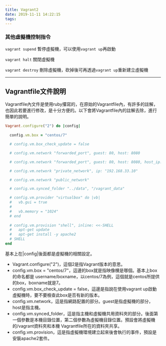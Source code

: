 ```yaml
---
title: Vagrant2
date: 2019-11-11 14:22:15
tags:
---
```


### 其他虛擬機控制指令
`vagrant supend`
暫停虛擬機，可以使用`vagrant up`再啟動

`vagrant halt`
關閉虛擬機

`vagrant destroy`
刪除虛擬機，砍掉後可再透過`vagrant up`重新建立虛擬機

---

## Vagrantfile文件說明

Vagrantfile內文件是使用ruby攥寫的，在原始的Vagrantfile內，有許多的註解，也因此若要進行修改，是十分方便的。以下會將Vagrantfile內的註解去除，進行簡單的說明。

``` ruby
Vagrant.configure("2") do |config|
  
  config.vm.box = "centos/7"

  # config.vm.box_check_update = false

  # config.vm.network "forwarded_port", guest: 80, host: 8080

  # config.vm.network "forwarded_port", guest: 80, host: 8080, host_ip: "127.0.0.1"

  # config.vm.network "private_network", ip: "192.168.33.10"

  # config.vm.network "public_network"

  # config.vm.synced_folder "../data", "/vagrant_data"

  # config.vm.provider "virtualbox" do |vb|
  #   vb.gui = true
  #
  #   vb.memory = "1024"
  # end
  
  # config.vm.provision "shell", inline: <<-SHELL
  #   apt-get update
  #   apt-get install -y apache2
  # SHELL
end
```
基本上在|config|後面都是虛擬機的相關設定。
* Vagrant.configure("2")，這個2是指Vagrant版本的意思。
* config.vm.box = "centos/7"，這邊的box就是指映像欓是哪個。基本上box的命名都是 username/boxname，以centos/7為例，這個就是centos所提供的box，boxname就是7。
* config.vm.box_check_update = false，這邊是指說在使用vagrant up啟動虛擬機時，要不要檢查此box是否有新的版本。
* config.vm.network，這是指網路配置的部分。guest是指虛擬機的部分，host是指主機。
* config.vm.synced_folder，這是指主機和虛擬機共用資料夾的部分。後面第一個參數是本機目錄位置，第二個參數為虛擬機目錄位置。預設會將虛擬機的/vagrant資料夾和本機 Vagrantfile所在的資料夾共享。
* config.vm.provision，這是指虛擬機環境建立起來後會執行的事件，預設是安裝apache2套件。
